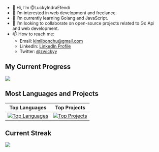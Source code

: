 

- 👋 Hi, I’m @LuckyIndraEfendi
- 👀 I’m interested in web development and freelance.
- 🌱 I’m currently learning Golang and JavaScript.
- 💞️ I’m looking to collaborate on open-source projects related to Go Api and web development.
- 📫 How to reach me: 
  - Email: [kimilbonchu@gmail.com](mailto:kimilbonchu@gmail.com)
  - LinkedIn: [LinkedIn Profile](https://www.linkedin.com/in/lucky-indra-efendi-868223221/)
  - Twitter: [@zwickyy](https://twitter.com/zwickyy_)

## My Current Progress
<img src="https://github-readme-stats.vercel.app/api?username=LuckyIndraEfendi&hide=contribs&show_icons=true&theme=radical">

## Most Languages and Projects
| Top Languages | Top Projects |
|---------------|--------------|
| [![Top Languages](https://github-readme-stats.vercel.app/api/top-langs/?username=LuckyIndraEfendi&layout=compact&theme=radical)](https://github.com/LuckyIndraEfendi/github-readme-stats) | [![Top Projects](https://github-readme-stats.vercel.app/api/pin/?username=LuckyIndraEfendi&repo=KyoukaLive&show_owner=true&theme=radical)](https://github.com/LuckyIndraEfendi/KyoukaLive)|

## Current Streak
<img src="https://camo.githubusercontent.com/655ce056c6554544d6096e03596bbd9242757d1ead2676749c7548eceee04865/68747470733a2f2f6769746875622d726561646d652d73747265616b2d73746174732e6865726f6b756170702e636f6d2f3f757365723d616268696a656574313431267468656d653d7261646963616c">

<!---
LuckyIndraEfendi/LuckyIndraEfendi is a ✨ special ✨ repository because its `README.md` (this file) appears on your GitHub profile.
You can click the Preview link to take a look at your changes.
--->
